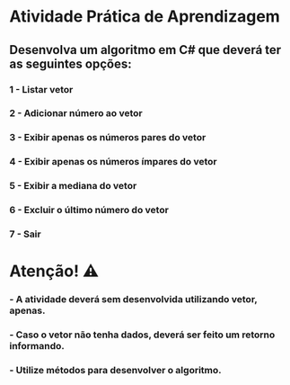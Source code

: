 # Atividade Prática de Aprendizagem

## Desenvolva um algoritmo em C# que deverá ter as seguintes opções:

### 1 - Listar vetor
### 2 - Adicionar número ao vetor
### 3 - Exibir apenas os números pares do vetor 
### 4 - Exibir apenas os números ímpares do vetor 
### 5 - Exibir a mediana do vetor
### 6 - Excluir o último número do vetor
### 7 - Sair

# Atenção! ⚠
### - A atividade deverá sem desenvolvida utilizando vetor, apenas.
### - Caso o vetor não tenha dados, deverá ser feito um retorno informando.
### - Utilize métodos para desenvolver o algoritmo.
